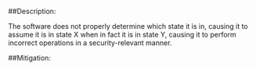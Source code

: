 ##Description:

The software does not properly determine which state it is in, causing it to assume it is in state X when in fact it is in state Y, causing it to perform incorrect operations in a security-relevant manner.



##Mitigation:
